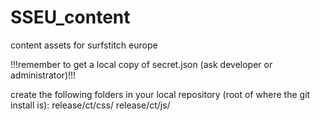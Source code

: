 SSEU_content
============

content assets for surfstitch europe

!!!remember to get a local copy of secret.json (ask developer or administrator)!!!

create the following folders in your local repository (root of where the git install is):
release/ct/css/
release/ct/js/

